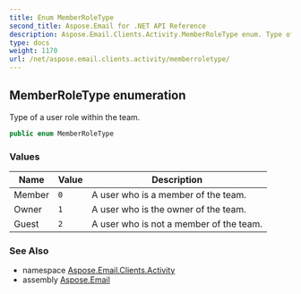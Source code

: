 ```yaml
---
title: Enum MemberRoleType
second_title: Aspose.Email for .NET API Reference
description: Aspose.Email.Clients.Activity.MemberRoleType enum. Type of a user role within the team
type: docs
weight: 1170
url: /net/aspose.email.clients.activity/memberroletype/
---
```

## MemberRoleType enumeration

Type of a user role within the team.

```csharp
public enum MemberRoleType
```

### Values

| Name | Value | Description |
| --- | --- | --- |
| Member | `0` | A user who is a member of the team. |
| Owner | `1` | A user who is the owner of the team. |
| Guest | `2` | A user who is not a member of the team. |

### See Also

* namespace [Aspose.Email.Clients.Activity](../../aspose.email.clients.activity/)
* assembly [Aspose.Email](../../)


